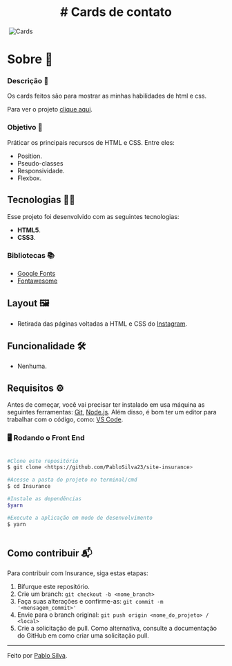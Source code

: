 <h1 align="center"># Cards de contato</h1>
 
 <img align="center" href=""> ![Cards](https://user-images.githubusercontent.com/87915108/150845819-e405c20b-e155-46e7-9d1a-e8b250ed4534.gif)</img>

# Sobre 📖

### Descrição 📄

Os cards feitos são para mostrar as minhas habilidades de html e css.

Para ver o projeto [clique aqui](https://pablosilva23.github.io/site-insurance/).

### Objetivo 🎯

Práticar os principais recursos de HTML e CSS. Entre eles:

- Position.
- Pseudo-classes
- Responsividade.
- Flexbox.

## Tecnologias 👨‍💻

Esse projeto foi desenvolvido com as seguintes tecnologias:

* **HTML5**.
* **CSS3**.

### Bibliotecas 📚

* [Google Fonts](https://fonts.google.com/)
* [Fontawesome](https://fontawesome.com/v5/search)

## Layout 🖼️

- Retirada das páginas voltadas a HTML e CSS do [Instagram](https://www.instagram.com/).

## Funcionalidade 🛠️

- Nenhuma.

## Requisitos ⚙️

Antes de começar, você vai precisar ter instalado em usa máquina as seguintes ferramentas: [Git](https://git-scm.com/), [Node.js](https://nodejs.org/en/). Além disso, é bom ter um editor para trabalhar com o código, como: [VS Code](https://code.visualstudio.com/).

### 🖥️ Rodando o Front End

```bash

#Clone este repositório
$ git clone <https://github.com/PabloSilva23/site-insurance>

#Acesse a pasta do projeto no terminal/cmd
$ cd Insurance

#Instale as dependências
$yarn

#Execute a aplicação em modo de desenvolvimento
$ yarn
 
```

## Como contribuir 📬

Para contribuir com Insurance, siga estas etapas:

1. Bifurque este repositório.
1. Crie um branch: `git checkout -b <nome_branch>`
1. Faça suas alterações e confirme-as: `git commit -m '<mensagem_commit>'`
1. Envie para o branch original: `git push origin <nome_do_projeto> / <local>`
1. Crie a solicitação de pull. Como alternativa, consulte a documentação do GitHub em como criar uma solicitação pull.

---
Feito por [Pablo Silva](https://github.com/PabloSilva23).
